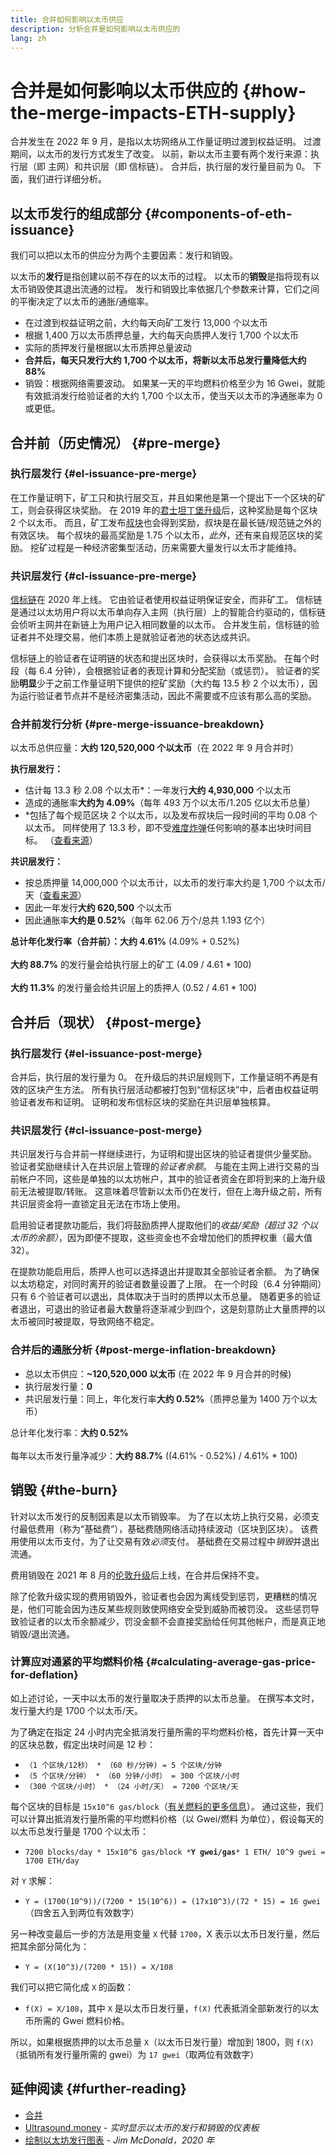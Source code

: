 ```yaml
---
title: 合并如何影响以太币供应
description: 分析合并是如何影响以太币供应的
lang: zh
---
```


# 合并是如何影响以太币供应的 {#how-the-merge-impacts-ETH-supply}

合并发生在 2022 年 9 月，是指以太坊网络从工作量证明过渡到权益证明。 过渡期间，以太币的发行方式发生了改变。 以前，新以太币主要有两个发行来源：执行层（即 主网）和共识层（即 信标链）。 合并后，执行层的发行量目前为 0。 下面，我们进行详细分析。

## 以太币发行的组成部分 {#components-of-eth-issuance}

我们可以把以太币的供应分为两个主要因素：发行和销毁。

以太币的**发行**是指创建以前不存在的以太币的过程。 以太币的**销毁**是指将现有以太币销毁使其退出流通的过程。 发行和销毁比率依据几个参数来计算，它们之间的平衡决定了以太币的通胀/通缩率。

<Card
emoji=":chart_decreasing:"
title="以太币发行内容提要">

- 在过渡到权益证明之前，大约每天向矿工发行 13,000 个以太币
- 根据 1,400 万以太币质押总量，大约每天向质押人发行 1,700 个以太币
- 实际的质押发行量根据以太币质押总量波动
- **合并后，每天只发行大约 1,700 个以太币，将新以太币总发行量降低大约 88%**
- 销毁：根据网络需要波动。 如果某一天的平均燃料价格至少为 16 Gwei，就能有效抵消发行给验证者的大约 1,700 个以太币，使当天以太币的净通胀率为 0 或更低。

</Card>

## 合并前（历史情况） {#pre-merge}

### 执行层发行 {#el-issuance-pre-merge}

在工作量证明下，矿工只和执行层交互，并且如果他是第一个提出下一个区块的矿工，则会获得区块奖励。 在 2019 年的[君士坦丁堡升级](/history/#constantinople)后，这种奖励是每个区块 2 个以太币。 而且，矿工发布[叔块](/glossary/#ommer)也会得到奖励，叔块是在最长链/规范链之外的有效区块。 每个叔块的最高奖励是 1.75 个以太币，_此外_，还有来自规范区块的奖励。 挖矿过程是一种经济密集型活动，历来需要大量发行以太币才能维持。

### 共识层发行 {#cl-issuance-pre-merge}

[信标链](/history/#beacon-chain-genesis)在 2020 年上线。 它由验证者使用权益证明保证安全，而非矿工。 信标链是通过以太坊用户将以太币单向存入主网（执行层）上的智能合约驱动的，信标链会侦听主网并在新链上为用户记入相同数量的以太币。 合并发生前，信标链的验证者并不处理交易，他们本质上是就验证者池的状态达成共识。

信标链上的验证者在证明链的状态和提出区块时，会获得以太币奖励。 在每个时段（每 6.4 分钟），会根据验证者的表现计算和分配奖励（或惩罚）。 验证者的奖励**明显**少于之前工作量证明下提供的挖矿奖励（大约每 13.5 秒 2 个以太币），因为运行验证者节点并不是经济密集活动，因此不需要或不应该有那么高的奖励。

### 合并前发行分析 {#pre-merge-issuance-breakdown}

以太币总供应量：**大约 120,520,000 个以太币**（在 2022 年 9 月合并时）

**执行层发行：**

- 估计每 13.3 秒 2.08 个以太币\*：一年发行**大约 4,930,000** 个以太币
- 造成的通胀率**大约为 4.09%**（每年 493 万个以太币/1.205 亿以太币总量）
- \*包括了每个规范区块 2 个以太币，以及发布叔块后一段时间的平均 0.08 个以太币。 同样使用了 13.3 秒，即不受[难度炸弹](/glossary/#difficulty-bomb)任何影响的基本出块时间目标。 （[查看来源](https://bitinfocharts.com/ethereum/)）

**共识层发行：**

- 按总质押量 14,000,000 个以太币计，以太币的发行率大约是 1,700 个以太币/天（[查看来源](https://ultrasound.money/)）
- 因此一年发行**大约 620,500** 个以太币
- 因此通胀率**大约是 0.52%**（每年 62.06 万个/总共 1.193 亿个）

<InfoBanner>
<strong>总计年化发行率（合并前）：大约 4.61%</strong> (4.09% + 0.52%)<br/><br/>
<strong>大约 88.7%</strong> 的发行量会给执行层上的矿工 (4.09 / 4.61 * 100)<br/><br/>
<strong>大约 11.3%</strong> 的发行量会给共识层上的质押人 (0.52 / 4.61 * 100)
</InfoBanner>

## 合并后（现状） {#post-merge}

### 执行层发行 {#el-issuance-post-merge}

合并后，执行层的发行量为 0。 在升级后的共识层规则下，工作量证明不再是有效的区块产生方法。 所有执行层活动都被打包到“信标区块”中，后者由权益证明验证者发布和证明。 证明和发布信标区块的奖励在共识层单独核算。

### 共识层发行 {#cl-issuance-post-merge}

共识层发行与合并前一样继续进行，为证明和提出区块的验证者提供少量奖励。 验证者奖励继续计入在共识层上管理的*验证者余额*。 与能在主网上进行交易的当前帐户不同，这些是单独的以太坊帐户，其中的验证者资金在即将到来的上海升级前无法被提取/转账。 这意味着尽管新以太币仍在发行，但在上海升级之前，所有共识层资金将一直锁定且无法在市场上使用。

启用验证者提款功能后，我们将鼓励质押人提取他们的*收益/奖励（超过 32 个以太币的余额）*，因为即便不提取，这些资金也不会增加他们的质押权重（最大值 32）。

在提款功能启用后，质押人也可以选择退出并提取其全部验证者余额。 为了确保以太坊稳定，对同时离开的验证者数量设置了上限。 在一个时段（6.4 分钟期间）只有 6 个验证者可以退出，具体取决于当时的质押以太币总量。 随着更多的验证者退出，可退出的验证者最大数量将逐渐减少到四个，这是刻意防止大量质押的以太币被同时被提取，导致网络不稳定。

### 合并后的通胀分析 {#post-merge-inflation-breakdown}

- 总以太币供应：**~120,520,000 以太币** (在 2022 年 9 月合并的时候)
- 执行层发行量：**0**
- 共识层发行量：同上，年化发行率**大约 0.52%**（质押总量为 1400 万个以太币）

<InfoBanner>
总计年化发行率：<strong>大约 0.52%</strong><br/><br/>
每年以太币发行量净减少：<strong>大约 88.7%</strong> ((4.61% - 0.52%) / 4.61% * 100)
</InfoBanner>

## <Emoji text=":fire:" size="1" />销毁 {#the-burn}

针对以太币发行的反制因素是以太币销毁率。 为了在以太坊上执行交易，必须支付最低费用（称为“基础费”），基础费随网络活动持续波动（区块到区块）。 该费用使用以太币支付，为了让交易有效*必须*支付。 基础费在交易过程中*销毁*并退出流通。

<InfoBanner>
费用销毁在 2021 年 8 月的<a href="/history/#london">伦敦升级</a>后上线，在合并后保持不变。
</InfoBanner>

除了伦敦升级实现的费用销毁外，验证者也会因为离线受到惩罚，更糟糕的情况是，他们可能会因为违反某些规则致使网络安全受到威胁而被罚没。 这些惩罚导致验证者的以太币余额减少，罚没金额不会直接奖励给任何其他帐户，而是真正地销毁/退出流通。

### 计算应对通紧的平均燃料价格 {#calculating-average-gas-price-for-deflation}

如上述讨论，一天中以太币的发行量取决于质押的以太币总量。 在撰写本文时，发行量大约是 1700 个以太币/天。

为了确定在指定 24 小时内完全抵消发行量所需的平均燃料价格，首先计算一天中的区块总数，假定出块时间是 12 秒：

- `（1 个区块/12秒） * （60 秒/分钟) = 5 个区块/分钟`
- `（5 个区块/分钟） * （60 分钟/小时） = 300 个区块/小时`
- `（300 个区块/小时） * （24 小时/天） = 7200 个区块/天`

每个区块的目标是 `15x10^6 gas/block`（[有关燃料的更多信息](/developers/docs/gas/)）。 通过这些，我们可以计算出抵消发行量所需的平均燃料价格（以 Gwei/燃料 为单位），假设每天的以太币总发行量是 1700 个以太币：

- `7200 blocks/day * 15x10^6 gas/block *`**`Y gwei/gas`**`* 1 ETH/ 10^9 gwei = 1700 ETH/day`

对 `Y` 求解：

- `Y = (1700(10^9))/(7200 * 15(10^6)) = (17x10^3)/(72 * 15) = 16 gwei`（四舍五入到两位有效数字）

另一种改变最后一步的方法是用变量 `X` 代替 `1700`，X 表示以太币日发行量，然后把其余部分简化为：

- `Y = (X(10^3)/(7200 * 15)) = X/108`

我们可以把它简化成 `X` 的函数：

- `f(X) = X/108`，其中 `X` 是以太币日发行量，`f(X)` 代表抵消全部新发行的以太币所需的 Gwei 燃料价格。

所以，如果根据质押的以太币总量 `X`（以太币日发行量）增加到 1800，则 `f(X)`（抵销所有发行量所需的 gwei）为 `17 gwei`（取两位有效数字）

## 延伸阅读 {#further-reading}

- [合并](/roadmap/merge/)
- [Ultrasound.money](https://ultrasound.money/) - _实时显示以太币的发行和销毁的仪表板_
- [绘制以太坊发行图表](https://www.attestant.io/posts/charting-ethereum-issuance/) - _Jim McDonald，2020 年_
